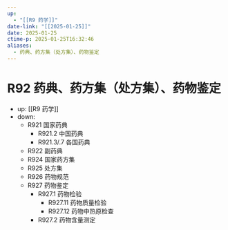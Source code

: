 ```yaml
---
up:
  - "[[R9 药学]]"
date-link: "[[2025-01-25]]"
date: 2025-01-25
ctime-p: 2025-01-25T16:32:46
aliases:
  - 药典、药方集（处方集）、药物鉴定
---
```


# R92 药典、药方集（处方集）、药物鉴定

- up: [[R9 药学]]
- down:	
	- R921 国家药典
		- R921.2 中国药典
		- R921.3/.7 各国药典
	- R922 副药典
	- R924 国家药方集
	- R925 处方集
	- R926 药物规范
	- R927 药物鉴定
		- R927.1 药物检验
			- R927.11 药物质量检验
			- R927.12 药物中热原检查
		- R927.2 药物含量测定
	
